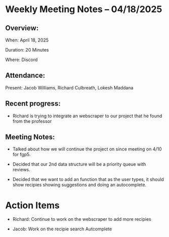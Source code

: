 # Weekly Meeting Notes – 04/18/2025

## Overview:
When: April 18, 2025

Duration: 20 Minutes

Where: Discord

## Attendance:
Present: Jacob Williams, Richard Culbreath, Lokesh Maddana

## Recent progress:
- Richard is trying to integrate an webscraper to our project that he found from the professor

## Meeting Notes:
- Talked about how we will continue the project on since meeting on 4/10 for fgp5.

- Decided that our 2nd data structure will be a priority queue with reviews.

- Decided that we want to add an function that as the user types, it should show recipies showing suggestions and doing 
an autocomplete.

# Action Items
- Richard: Continue to work on the webscraper to add more recipies

- Jacob: Work on the recipie search Autcomplete


